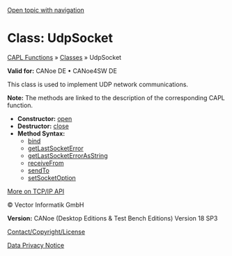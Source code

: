 [Open topic with navigation](../../../../CANoeDEFamily.htm#Topics/CAPLFunctions/ObjectOrientedProg/CAPLfunctionsOOPUDPSocket.md)

# Class: UdpSocket

[CAPL Functions](../CAPLfunctions.md) » [Classes](CAPLfunctionsOOPClassesObjects.md) » UdpSocket

**Valid for:** CANoe DE • CANoe4SW DE

This class is used to implement UDP network communications.

**Note:** The methods are linked to the description of the corresponding CAPL function.

- **Constructor:** [open](../TCPIPAPI/Functions/CAPLfunctionUDPOpen.md)
- **Destructor:** [close](../TCPIPAPI/Functions/CAPLfunctionUDPClose.md)
- **Method Syntax:**
  - [bind](../TCPIPAPI/Functions/CAPLfunctionIPBind.md)
  - [getLastSocketError](../TCPIPAPI/Functions/CAPLfunctionIPGetLastSocketError.md)
  - [getLastSocketErrorAsString](../TCPIPAPI/Functions/CAPLfunctionIPGetLastSocketErrorAsString.md)
  - [receiveFrom](../TCPIPAPI/Functions/CAPLfunctionUDPReceiveFrom.md)
  - [sendTo](../TCPIPAPI/Functions/CAPLfunctionUDPSendTo.md)
  - [setSocketOption](../TCPIPAPI/Functions/CAPLfunctionIPSetSocketOption.md)

[More on TCP/IP API](../TCPIPAPI/CAPLfunctionsTCPIPOverview.md)

© Vector Informatik GmbH

**Version:** CANoe (Desktop Editions & Test Bench Editions) Version 18 SP3

[Contact/Copyright/License](../../Shared/ContactCopyrightLicense.md)

[Data Privacy Notice](https://www.vector.com/int/en/company/get-info/privacy-policy/)
